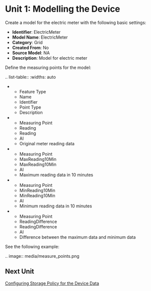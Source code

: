 # Unit 1: Modelling the Device

Create a model for the electric meter with the following basic settings:

- **Identifier**: ElectricMeter
- **Model Name**: ElectricMeter
- **Category**: Grid
- **Created From**: No
- **Source Model**: NA
- **Description**: Model for electric meter

Define the measuring points for the model:

.. list-table::
   :widths: auto

   * - Feature Type
     - Name   
     - Identifier   
     - Point Type
     - Description   
   * - Measuring Point
     - Reading
     - Reading
     - AI
     - Original meter reading data
   * - Measuring Point
     - MaxReading10Min
     - MaxReading10Min
     - AI
     - Maximum reading data in 10 minutes
   * - Measuring Point
     - MinReading10Min
     - MinReading10Min
     - AI
     - Minimum reading data in 10 minutes
   * - Measuring Point
     - ReadingDifference
     - ReadingDifference
     - AI
     - Difference between the maximum data and minimum data

See the following example:

.. image:: media/measure_points.png

## Next Unit

[Configuring Storage Policy for the Device Data](configuring_storage_policy)
